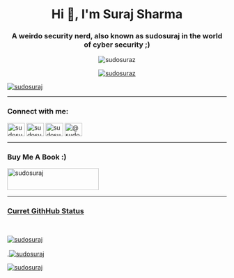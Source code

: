 <h1 align="center">Hi 👋, I'm Suraj Sharma</h1>
<h3 align="center">A weirdo security nerd, also known as sudosuraj in the world of cyber security ;)</h3>

<p align="center"> <img src="https://komarev.com/ghpvc/?username=sudosuraz&label=Profile%20views&color=000000&style=plastic" alt="sudosuraz" /> </p>

<p align="center"> <a href="https://github.com/ryo-ma/github-profile-trophy"><img src="https://github-profile-trophy.vercel.app/?username=sudosuraz" alt="sudosuraz" /></a> </p>

<p align="left"> <a href="https://twitter.com/sudosuraj" target="blank"><img src="https://img.shields.io/twitter/follow/sudosuraj?logo=twitter&style=for-the-badge" alt="sudosuraj" /></a> </p>
<hr>
<h3 align="left">Connect with me:</h3>
<p align="left">
<a href="https://twitter.com/sudosuraj" target="_blank"><img align="center" src="https://raw.githubusercontent.com/rahuldkjain/github-profile-readme-generator/master/src/images/icons/Social/twitter.svg" alt="sudosuraj" height="30" width="40" /></a>
<a href="https://linkedin.com/in/sudosuraj" target="_blank"><img align="center" src="https://raw.githubusercontent.com/rahuldkjain/github-profile-readme-generator/master/src/images/icons/Social/linked-in-alt.svg" alt="sudosuraj" height="30" width="40" /></a>
<a href="https://instagram.com/sudosuraj" target="_blank"><img align="center" src="https://raw.githubusercontent.com/rahuldkjain/github-profile-readme-generator/master/src/images/icons/Social/instagram.svg" alt="sudosuraj" height="30" width="40" /></a>
<a href="https://medium.com/@sudosuraj" target="_blank"><img align="center" src="https://raw.githubusercontent.com/rahuldkjain/github-profile-readme-generator/master/src/images/icons/Social/medium.svg" alt="@sudosuraj" height="30" width="40" /></a>
</p>
<div>
  <hr>
<h3 align="left">Buy Me A Book :)</h3>
<p><a href="https://www.buymeacoffee.com/sudosuraz" target="_blank"> <img  src="https://cdn.buymeacoffee.com/buttons/v2/default-yellow.png" height="50" width="210" alt="sudosuraj" />
</p>
</div>
<hr>
<div>
<p><h3 text-align="left">Curret GithHub Status</h3></p>
</div> <br>
<div>
<p><img align="center" src="https://github-readme-stats.vercel.app/api/top-langs?username=sudosuraz&show_icons=true&theme=dark&locale=en&layout=compact" alt="sudosuraj" /></p>
</div>
<div>
<p>&nbsp;<img align="center" src="https://github-readme-stats.vercel.app/api?username=sudosuraz&show_icons=true&theme=dark&locale=en" alt="sudosuraj" /></p>
</div>
<div>
<p><img align="center" src="https://github-readme-streak-stats.herokuapp.com/?user=sudosuraz&theme=dark" alt="sudosuraj" /></p>
</div>

